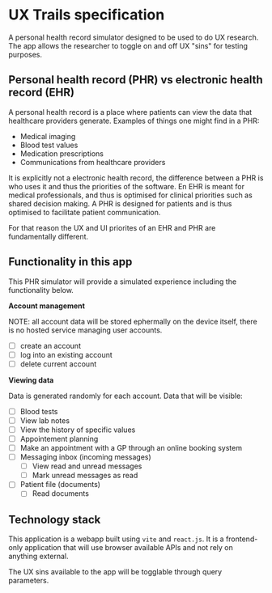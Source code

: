 # UX Trails specification

A personal health record simulator designed to be used to do UX research. The app allows the researcher to toggle on and off UX "sins" for testing purposes.

## Personal health record (PHR) vs electronic health record (EHR)

A personal health record is a place where patients can view the data that healthcare providers generate. Examples of things one might find in a PHR:

- Medical imaging
- Blood test values
- Medication prescriptions
- Communications from healthcare providers

It is explicitly not a electronic health record, the difference between a PHR is who uses it and thus the priorities of the software. En EHR is meant for medical professionals, and thus is optimised for clinical priorities such as shared decision making. A PHR is designed for patients and is thus optimised to facilitate patient communication.

For that reason the UX and UI priorites of an EHR and PHR are fundamentally different.

## Functionality in this app

This PHR simulator will provide a simulated experience including the functionality below.

**Account management**

NOTE: all account data will be stored ephermally on the device itself, there is no hosted service managing user accounts.

- [ ] create an account
- [ ] log into an existing account
- [ ] delete current account

**Viewing data**

Data is generated randomly for each account. Data that will be visible:

- [ ] Blood tests
 - [ ] View lab notes
 - [ ] View the history of specific values
- [ ] Appointement planning
 - [ ] Make an appointment with a GP through an online booking system
- [ ] Messaging inbox (incoming messages)
  - [ ] View read and unread messages
  - [ ] Mark unread messages as read
- [ ] Patient file (documents)
  - [ ] Read documents

## Technology stack

This application is a webapp built using `vite` and `react.js`. It is a frontend-only application that will use browser available APIs and not rely on anything external.

The UX sins available to the app will be togglable through query parameters.
